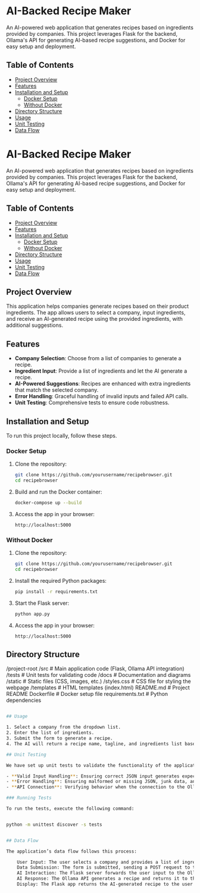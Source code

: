 # AI-Backed Recipe Maker

An AI-powered web application that generates recipes based on ingredients provided by companies. This project leverages Flask for the backend, Ollama's API for generating AI-based recipe suggestions, and Docker for easy setup and deployment.

## Table of Contents

- [Project Overview](#project-overview)
- [Features](#features)
- [Installation and Setup](#installation-and-setup)
  - [Docker Setup](#docker-setup)
  - [Without Docker](#without-docker)
- [Directory Structure](#directory-structure)
- [Usage](#usage)
- [Unit Testing](#unit-testing)
- [Data Flow](#data-flow)

# AI-Backed Recipe Maker

An AI-powered web application that generates recipes based on ingredients provided by companies. This project leverages Flask for the backend, Ollama's API for generating AI-based recipe suggestions, and Docker for easy setup and deployment.

## Table of Contents

- [Project Overview](#project-overview)
- [Features](#features)
- [Installation and Setup](#installation-and-setup)
  - [Docker Setup](#docker-setup)
  - [Without Docker](#without-docker)
- [Directory Structure](#directory-structure)
- [Usage](#usage)
- [Unit Testing](#unit-testing)
- [Data Flow](#data-flow)

## Project Overview

This application helps companies generate recipes based on their product ingredients. The app allows users to select a company, input ingredients, and receive an AI-generated recipe using the provided ingredients, with additional suggestions.

## Features

- **Company Selection**: Choose from a list of companies to generate a recipe.
- **Ingredient Input**: Provide a list of ingredients and let the AI generate a recipe.
- **AI-Powered Suggestions**: Recipes are enhanced with extra ingredients that match the selected company.
- **Error Handling**: Graceful handling of invalid inputs and failed API calls.
- **Unit Testing**: Comprehensive tests to ensure code robustness.

## Installation and Setup

To run this project locally, follow these steps.

### Docker Setup

1. Clone the repository:
    ```bash
    git clone https://github.com/yourusername/recipebrowser.git
    cd recipebrowser
    ```
2. Build and run the Docker container:
    ```bash
    docker-compose up --build
    ```
3. Access the app in your browser:
    ```
    http://localhost:5000
    ```

### Without Docker

1. Clone the repository:
    ```bash
    git clone https://github.com/yourusername/recipebrowser.git
    cd recipebrowser
    ```
2. Install the required Python packages:
    ```bash
    pip install -r requirements.txt
    ```
3. Start the Flask server:
    ```bash
    python app.py
    ```
4. Access the app in your browser:
    ```
    http://localhost:5000
    ```

## Directory Structure


/project-root
  /src              # Main application code (Flask, Ollama API integration)
  /tests            # Unit tests for validating code
  /docs             # Documentation and diagrams
  /static           # Static files (CSS, images, etc.)
    /styles.css     # CSS file for styling the webpage
  /templates        # HTML templates (index.html)
  README.md         # Project README
  Dockerfile        # Docker setup file
  requirements.txt  # Python dependencies
```bash

## Usage

1. Select a company from the dropdown list.
2. Enter the list of ingredients.
3. Submit the form to generate a recipe.
4. The AI will return a recipe name, tagline, and ingredients list based on your inputs.

## Unit Testing

We have set up unit tests to validate the functionality of the application. The tests cover:

- **Valid Input Handling**: Ensuring correct JSON input generates expected results.
- **Error Handling**: Ensuring malformed or missing JSON, junk data, and failed API calls are handled gracefully.
- **API Connection**: Verifying behavior when the connection to the Ollama API fails.

### Running Tests

To run the tests, execute the following command:


python -m unittest discover -s tests


## Data Flow

The application’s data flow follows this process:

    User Input: The user selects a company and provides a list of ingredients.
    Data Submission: The form is submitted, sending a POST request to the /generate endpoint.
    AI Interaction: The Flask server forwards the user input to the Ollama API.
    AI Response: The Ollama API generates a recipe and returns it to the server.
    Display: The Flask app returns the AI-generated recipe to the user on the webpage.
